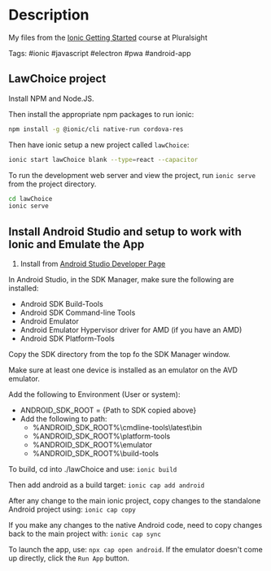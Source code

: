 # Description

My files from the [Ionic Getting Started](https://app.pluralsight.com/library/courses/ionic-getting-started/table-of-contents) course at Pluralsight

Tags: #ionic #javascript #electron #pwa #android-app

## LawChoice project

Install NPM and Node.JS.

Then install the appropriate npm packages to run ionic:

```bash
npm install -g @ionic/cli native-run cordova-res
```

Then have ionic setup a new project called `lawChoice`:

```bash
ionic start lawChoice blank --type=react --capacitor
```

To run the development web server and view the project, run `ionic serve` from the project directory.

```bash
cd lawChoice
ionic serve
```

## Install Android Studio and setup to work with Ionic and Emulate the App

1. Install from [Android Studio Developer Page](https://developer.android.com/studio)

In Android Studio, in the SDK Manager, make sure the following are installed:

* Android SDK Build-Tools
* Android SDK Command-line Tools
* Android Emulator
* Android Emulator Hypervisor driver for AMD (if you have an AMD)
* Android SDK Platform-Tools

Copy the SDK directory from the top fo the SDK Manager window.

Make sure at least one device is installed as an emulator on the AVD emulator.

Add the following to Environment (User or system):

* ANDROID_SDK_ROOT = {Path to SDK copied above}
* Add the following to path:
  * %ANDROID_SDK_ROOT%\cmdline-tools\latest\bin
  * %ANDROID_SDK_ROOT%\platform-tools
  * %ANDROID_SDK_ROOT%\emulator
  * %ANDROID_SDK_ROOT%\build-tools

To build, cd into ./lawChoice and use: `ionic build`

Then add android as a build target: `ionic cap add android`

After any change to the main ionic project, copy changes to the standalone Android project using: `ionic cap copy`

If you make any changes to the native Android code, need to copy changes back to the main project with: `ionic cap sync`

To launch the app, use: `npx cap open android`. If the emulator doesn't come up directly, click the `Run App` button.
